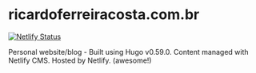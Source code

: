# ricardoferreiracosta.com.br
[![Netlify Status](https://api.netlify.com/api/v1/badges/750ed0af-5e3b-4b2e-bb9d-4accd6c13fce/deploy-status)](https://app.netlify.com/sites/ricardoferreira/deploys)


Personal website/blog - Built using Hugo v0.59.0. Content managed with Netlify CMS. Hosted by Netlify.
 (awesome!)
